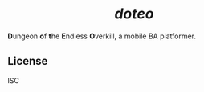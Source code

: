 <div align="center"><h1><i>doteo</i></h1></div>

**D**ungeon **o**f **t**he **E**ndless **O**verkill, a mobile BA platformer.

## License

ISC
